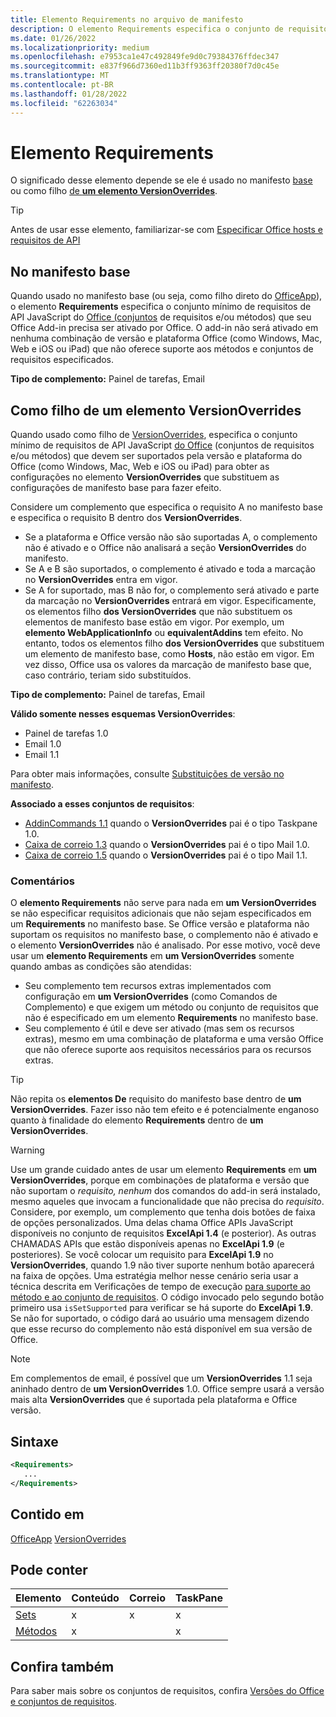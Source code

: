 ```yaml
---
title: Elemento Requirements no arquivo de manifesto
description: O elemento Requirements especifica o conjunto de requisitos mínimo e os métodos que seu Office Add-in precisa ser ativado pelo Office ou para substituir as configurações de manifesto base.
ms.date: 01/26/2022
ms.localizationpriority: medium
ms.openlocfilehash: e7953ca1e47c492849fe9d0c79384376ffdec347
ms.sourcegitcommit: e837f966d7360ed11b3ff9363ff20380f7d0c45e
ms.translationtype: MT
ms.contentlocale: pt-BR
ms.lasthandoff: 01/28/2022
ms.locfileid: "62263034"
---
```

# <a name="requirements-element"></a>Elemento Requirements

O significado desse elemento depende se ele é usado no manifesto [base](#in-the-base-manifest) ou como filho [de **um elemento VersionOverrides**](#as-a-child-of-a-versionoverrides-element).

> [!TIP]
> Antes de usar esse elemento, familiarizar-se com [Especificar Office hosts e requisitos de API](../../develop/specify-office-hosts-and-api-requirements.md)

## <a name="in-the-base-manifest"></a>No manifesto base

Quando usado no manifesto base (ou seja, como filho direto do [OfficeApp](officeapp.md)), o elemento **Requirements** especifica o conjunto mínimo de requisitos de API JavaScript do [Office (conjuntos](../../develop/office-versions-and-requirement-sets.md#specify-office-applications-and-requirement-sets) de requisitos e/ou métodos) que seu Office Add-in precisa ser ativado por Office. O add-in não será ativado em nenhuma combinação de versão e plataforma Office (como Windows, Mac, Web e iOS ou iPad) que não oferece suporte aos métodos e conjuntos de requisitos especificados.

**Tipo de complemento:** Painel de tarefas, Email

## <a name="as-a-child-of-a-versionoverrides-element"></a>Como filho de um elemento VersionOverrides

Quando usado como filho de [VersionOverrides](versionoverrides.md), especifica o conjunto mínimo de requisitos de API JavaScript [do Office](../../develop/office-versions-and-requirement-sets.md#specify-office-applications-and-requirement-sets) (conjuntos de requisitos e/ou métodos) que devem ser suportados pela versão e plataforma do Office (como Windows, Mac, Web e iOS ou iPad) para obter as configurações no elemento **VersionOverrides** que substituem as configurações de manifesto base   para fazer efeito.

Considere um complemento que especifica o requisito A no manifesto base e especifica o requisito B dentro dos **VersionOverrides**. 

- Se a plataforma e Office versão não são suportadas A, o complemento não é ativado e o Office não analisará a seção **VersionOverrides** do manifesto. 
- Se A e B são suportados, o complemento é ativado e toda a marcação no **VersionOverrides** entra em vigor. 
- Se A for suportado, mas B não for, o complemento será ativado e parte da marcação no  **VersionOverrides** entrará em vigor. Especificamente, os elementos filho **dos VersionOverrides** que não substituem os elementos de manifesto base estão em vigor. Por exemplo, um **elemento WebApplicationInfo** ou **equivalentAddins** tem efeito. No entanto, todos os elementos filho **dos VersionOverrides** que substituem um elemento de manifesto base, como **Hosts**, não estão em vigor. Em vez disso, Office usa os valores da marcação de manifesto base que, caso contrário, teriam sido substituídos. 

**Tipo de complemento:** Painel de tarefas, Email

**Válido somente nesses esquemas VersionOverrides**:

- Painel de tarefas 1.0
- Email 1.0
- Email 1.1

Para obter mais informações, consulte [Substituições de versão no manifesto](../../develop/add-in-manifests.md#version-overrides-in-the-manifest).

**Associado a esses conjuntos de requisitos**:

- [AddinCommands 1.1](../requirement-sets/add-in-commands-requirement-sets.md) quando o **VersionOverrides** pai é o tipo Taskpane 1.0.
- [Caixa de correio 1.3](../../reference/objectmodel/requirement-set-1.3/outlook-requirement-set-1.3.md) quando o **VersionOverrides** pai é o tipo Mail 1.0.
- [Caixa de correio 1.5](../../reference/objectmodel/requirement-set-1.5/outlook-requirement-set-1.5.md) quando o **VersionOverrides** pai é o tipo Mail 1.1.

### <a name="remarks"></a>Comentários

O **elemento Requirements** não serve para nada em **um VersionOverrides** se não especificar requisitos adicionais que não sejam especificados em um **Requirements** no manifesto base. Se Office versão e plataforma não suportam os requisitos no manifesto base, o complemento não é ativado e o elemento **VersionOverrides** não é analisado. Por esse motivo, você deve usar um **elemento Requirements** em **um VersionOverrides** somente quando ambas as condições são atendidas:

- Seu complemento tem recursos extras implementados com configuração em **um VersionOverrides** (como Comandos de Complemento) e que exigem um método ou conjunto de requisitos que não é  especificado em um elemento **Requirements** no manifesto base.
- Seu complemento é útil e deve ser ativado (mas sem os recursos extras), mesmo em uma combinação de plataforma e uma versão Office que não oferece suporte aos requisitos necessários para os recursos extras.

> [!TIP]
> Não repita os **elementos De** requisito do manifesto base dentro de **um VersionOverrides**. Fazer isso não tem efeito e é potencialmente enganoso quanto à finalidade do elemento **Requirements** dentro de **um VersionOverrides**.

> [!WARNING]
> Use um grande cuidado antes de usar um elemento **Requirements** em **um VersionOverrides**, porque em combinações de plataforma e versão que não suportam o *requisito, nenhum* dos comandos do add-in será instalado, mesmo aqueles que invocam a funcionalidade que não precisa do *requisito*. Considere, por exemplo, um complemento que tenha dois botões de faixa de opções personalizados. Uma delas chama Office APIs JavaScript disponíveis no conjunto de requisitos **ExcelApi 1.4** (e posterior). As outras CHAMADAS APIs que estão disponíveis apenas no **ExcelApi 1.9** (e posteriores). Se você colocar um requisito para **ExcelApi 1.9** no **VersionOverrides**, quando 1.9 não tiver suporte nenhum botão aparecerá na faixa de opções. Uma estratégia melhor nesse cenário seria usar a técnica descrita em Verificações de tempo de execução [para suporte ao método e ao conjunto de requisitos](../../develop/specify-office-hosts-and-api-requirements.md#runtime-checks-for-method-and-requirement-set-support). O código invocado pelo segundo botão primeiro usa `isSetSupported` para verificar se há suporte do **ExcelApi 1.9**. Se não for suportado, o código dará ao usuário uma mensagem dizendo que esse recurso do complemento não está disponível em sua versão de Office. 

> [!NOTE]
> Em complementos de email, é possível que um **VersionOverrides** 1.1 seja aninhado dentro de **um VersionOverrides** 1.0. Office sempre usará a versão mais alta **VersionOverrides** que é suportada pela plataforma e Office versão.

## <a name="syntax"></a>Sintaxe

```XML
<Requirements>
   ...
</Requirements>
```

## <a name="contained-in"></a>Contido em

[OfficeApp](officeapp.md)
 [VersionOverrides](versionoverrides.md)

## <a name="can-contain"></a>Pode conter

|Elemento|Conteúdo|Correio|TaskPane|
|:-----|:-----|:-----|:-----|
|[Sets](sets.md)|x|x|x|
|[Métodos](methods.md)|x||x|

## <a name="see-also"></a>Confira também

Para saber mais sobre os conjuntos de requisitos, confira [Versões do Office e conjuntos de requisitos](../../develop/office-versions-and-requirement-sets.md).
